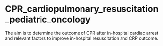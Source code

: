 # CPR_cardiopulmonary_resuscitation_pediatric_oncology  


The aim is to determine the outcome of CPR after in-hospital cardiac arrest and relevant factors to improve in-hospital resuscitation and CRP outcome.
